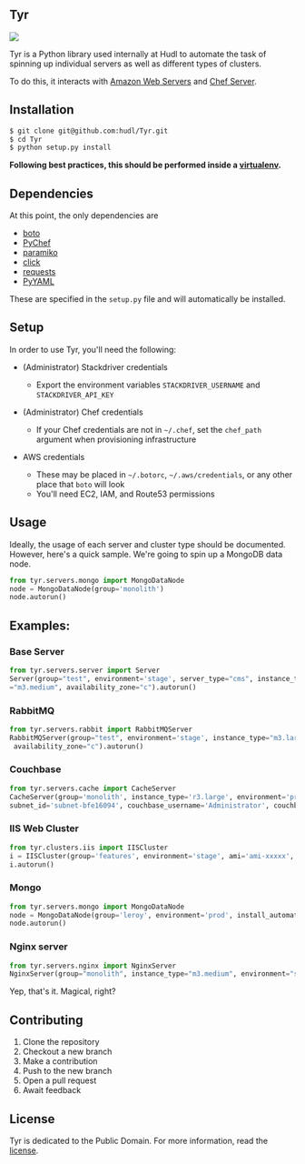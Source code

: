## Tyr
[![](https://img.shields.io/badge/hudl-OSS-orange.svg)](http://hudl.github.io/)

Tyr is a Python library used internally at Hudl to automate the task of spinning
up individual servers as well as different types of clusters.

To do this, it interacts with [Amazon Web Servers](https://aws.amazon.com) and
[Chef Server](https://www.chef.io/).

## Installation

``` bash
$ git clone git@github.com:hudl/Tyr.git
$ cd Tyr
$ python setup.py install
```

__Following best practices, this should be performed inside a
[virtualenv](https://github.com/pypa/virtualenv).__

## Dependencies

At this point, the only dependencies are

- [boto](https://github.com/boto/boto)
- [PyChef](https://github.com/coderanger/pychef)
- [paramiko](http://www.paramiko.org/)
- [click](http://click.pocoo.org)
- [requests](http://docs.python-requests.org/en/latest/)
- [PyYAML](http://pyyaml.org)

These are specified in the `setup.py` file and will automatically be installed.

## Setup

In order to use Tyr, you'll need the following:

- (Administrator) Stackdriver credentials
  - Export the environment variables `STACKDRIVER_USERNAME` and `STACKDRIVER_API_KEY`

- (Administrator) Chef credentials
  - If your Chef credentials are not in `~/.chef`, set the `chef_path` argument when provisioning infrastructure

- AWS credentials
  - These may be placed in `~/.botorc`, `~/.aws/credentials`, or any other place that `boto` will look
  - You'll need EC2, IAM, and Route53 permissions 

## Usage

Ideally, the usage of each server and cluster type should be documented.
However, here's a quick sample. We're going to spin up a MongoDB data node.

``` python
from tyr.servers.mongo import MongoDataNode
node = MongoDataNode(group='monolith')
node.autorun()
```

## Examples:

### Base Server
``` python
from tyr.servers.server import Server
Server(group="test", environment='stage', server_type="cms", instance_type
="m3.medium", availability_zone="c").autorun()
```

### RabbitMQ
``` python
from tyr.servers.rabbit import RabbitMQServer
RabbitMQServer(group="test", environment='stage', instance_type="m3.large",
 availability_zone="c").autorun()
```

### Couchbase
``` python
from tyr.servers.cache import CacheServer
CacheServer(group='monolith', instance_type='r3.large', environment='prod',
subnet_id='subnet-bfe16094', couchbase_username='Administrator', couchbase_password='<censored>', bucket_name='hudl').autorun()
```

### IIS Web Cluster
``` python
from tyr.clusters.iis import IISCluster
i = IISCluster(group='features', environment='stage', ami='ami-xxxxx', instance_type="m3.large", subnet_ids=['subnet-xxxxx'], desired_capacity=2, min_size=2, max_size=3)
i.autorun()
```

### Mongo
``` python
from tyr.servers.mongo import MongoDataNode
node = MongoDataNode(group='leroy', environment='prod', install_automation_agent=False, mongo_cm_group="teamsports", replica_set=1, instance_type="r4.xlarge", subnet_id="subnet-9e64cba2", data_volume_size=900, journal_volume_size=50, log_volume_size=10, chef_server_url='http://chef.app.hudl.com', mongo_version='3.2.8')
node.autorun()
```
### Nginx server
``` python
from tyr.servers.nginx import NginxServer
NginxServer(group="monolith", instance_type="m3.medium", environment="stage", availability_zone="c").autorun()
```

Yep, that's it. Magical, right?

## Contributing

1. Clone the repository
2. Checkout a new branch
3. Make a contribution
4. Push to the new branch
5. Open a pull request
6. Await feedback

## License

Tyr is dedicated to the Public Domain. For more information, read the [license](https://github.com/hudl/Tyr/blob/master/LICENSE).
